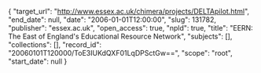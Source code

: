 {
  "target_url": "http://www.essex.ac.uk/chimera/projects/DELTApilot.html", 
  "end_date": null, 
  "date": "2006-01-01T12:00:00", 
  "slug": 131782, 
  "publisher": "essex.ac.uk", 
  "open_access": true, 
  "npld": true, 
  "title": "EERN: The East of England's Educational Resource Network", 
  "subjects": [], 
  "collections": [], 
  "record_id": "20060101T120000/ToE3IUKdQXF01LqDPSctGw==", 
  "scope": "root", 
  "start_date": null
}

